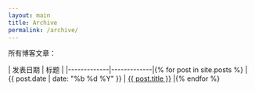 ```yaml
---
layout: main
title: Archive
permalink: /archive/
---
```


所有博客文章：

| 发表日期  | 标题				|
|-------------|-------------|{% for post in site.posts %}
| {{ post.date | date: "%b %d %Y" }}	| <a href="{{ post.url }}">{{ post.title }}</a> |{% endfor %}
